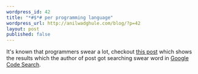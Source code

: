 ```yaml
---
wordpress_id: 42
title: "*#$*# per programming language"
wordpress_url: http://anilwadghule.com/blog/?p=42
layout: post
published: false
---
```

<p>It's known that programmers swear a lot, checkout&nbsp;<a href="http://blog.predius.org/2006/10/05/fucks-per-source-package-and-license/">this&nbsp;post</a> which shows the results which the author of post got searching swear word in <a href="http://google.com/codesearch" target="_blank">Google Code Search</a>.</p>
